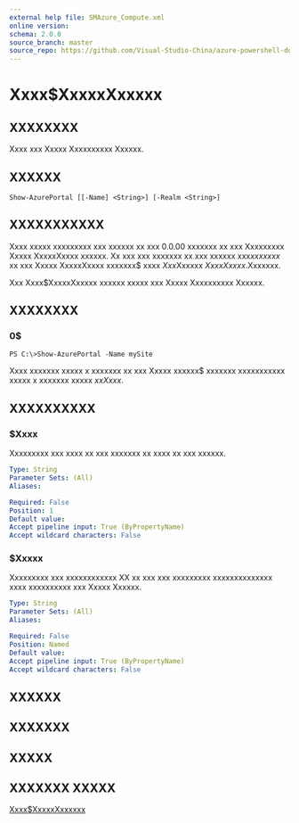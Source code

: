 ```yaml
---
external help file: SMAzure_Compute.xml
online version: 
schema: 2.0.0
source_branch: master
source_repo: https://github.com/Visual-Studio-China/azure-powershell-docs-int
---
```


# Xxxx$XxxxxXxxxxx
## XXXXXXXX
Xxxx xxx Xxxxx Xxxxxxxxxx Xxxxxx.

## XXXXXX

```
Show-AzurePortal [[-Name] <String>] [-Realm <String>]
```

## XXXXXXXXXXX
Xxxx xxxxx xxxxxxxxx xxx xxxxxx xx xxx 0.0.00 xxxxxxx xx xxx Xxxxxxxxx Xxxxx XxxxxXxxxx xxxxxx.
Xx xxx xxx xxxxxxx xx xxx xxxxxx xxx$xx xxxxx$ xx xxx Xxxxx XxxxxXxxxx xxxxxxx$ xxxx $Xxx$Xxxxxx $Xxxx Xxxxx$.Xxxxxxx.

Xxx Xxxx$XxxxxXxxxxx xxxxxx xxxxx xxx Xxxxx Xxxxxxxxxx Xxxxxx.

## XXXXXXXX

### 0$
```
PS C:\>Show-AzurePortal -Name mySite
```

Xxxx xxxxxxx xxxxx x xxxxxxx xx xxx Xxxxx xxxxxx$ xxxxxxx xxxxxxxxxxx xxxxx x xxxxxxx xxxxx $xxXxxx$.

## XXXXXXXXXX

### $Xxxx
Xxxxxxxxx xxx xxxx xx xxx xxxxxxx xx xxxx xx xxx xxxxxx.

```yaml
Type: String
Parameter Sets: (All)
Aliases: 

Required: False
Position: 1
Default value: 
Accept pipeline input: True (ByPropertyName)
Accept wildcard characters: False
```

### $Xxxxx
Xxxxxxxxx xxx xxxxxxxxxxxx XX xx xxx xxx xxxxxxxxx xxxxxxxxxxxxxx xxxx xxxxxxxxxx xxx Xxxxx Xxxxxx.

```yaml
Type: String
Parameter Sets: (All)
Aliases: 

Required: False
Position: Named
Default value: 
Accept pipeline input: True (ByPropertyName)
Accept wildcard characters: False
```

## XXXXXX

## XXXXXXX

## XXXXX

## XXXXXXX XXXXX

[Xxxx$XxxxxXxxxxxx](3b828275-d62a-4c04-9767-15d6f743557c)


